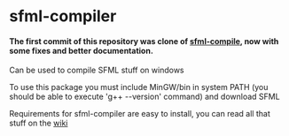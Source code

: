 # sfml-compiler

#### The first commit of this repository was clone of [sfml-compile](https://github.com/87cm1n3r/sfml-compiler), now with some fixes and better documentation.

Can be used to compile SFML stuff on windows

To use this package you must include MinGW/bin in system PATH (you should be able to execute 'g++ --version' command) and download SFML

Requirements for sfml-compiler are easy to install, you can read all that stuff on the [wiki](https://github.com/brhaka/sfml-compiler/wiki)
